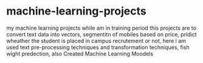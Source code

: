 # machine-learning-projects
my machine learning projects while am in training period
this projects are to convert text data into vectors, segmentitn of mobiles based on price, pridict wheather the student is placed in campus recrutement or not, here i am used text pre-processing techniques and transformation techniques, fish wight predection, also Created Machine Learning Moodels
